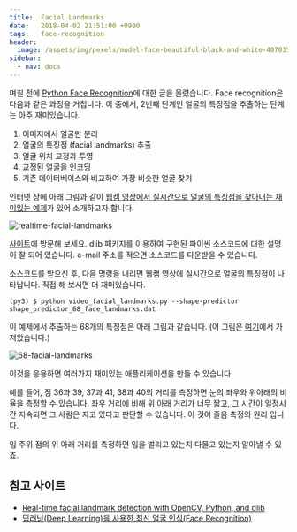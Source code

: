 ```yaml
---
title:  Facial Landmarks
date:   2018-04-02 21:51:00 +0900
tags:   face-recognition
header:
  image: /assets/img/pexels/model-face-beautiful-black-and-white-407035.jpeg
sidebar:
  - nav: docs
---
```


며칠 전에 [Python Face Recognition][python-face-recognition]에 대한 글을 올렸습니다. Face recognition은 다음과 같은 과정을 거칩니다. 이 중에서, 2번째 단계인 얼굴의 특징점을 추출하는 단계는 아주 재미있습니다.

1. 이미지에서 얼굴만 분리
1. 얼굴의 특징점 (facial landmarks) 추출
1. 얼굴 위치 교정과 투영
1. 교정된 얼굴을 인코딩
1. 기존 데이터베이스와 비교하여 가장 비슷한 얼굴 찾기

인터넷 상에 아래 그림과 같이 [웹캠 영상에서 실시간으로 얼굴의 특징점을 찾아내는 재미있는 예제][facial-landmarks]가 있어 소개하고자 합니다.

![realtime-facial-landmarks](https://www.pyimagesearch.com/wp-content/uploads/2017/04/realtime_facial_landmarks_demo.gif)

[사이트][facial-landmarks]에 방문해 보세요. dlib 패키지를 이용하여 구현된 파이썬 소스코드에 대한 설명이 잘 되어 있습니다. e-mail 주소를 적으면 소스코드를 다운받을 수 있습니다.

소스코드를 받으신 후, 다음 명령을 내리면 웹캠 영상에 실시간으로 얼굴의 특징점이 나타납니다. 직접 해 보시면 더 재미있습니다.

```
(py3) $ python video_facial_landmarks.py --shape-predictor shape_predictor_68_face_landmarks.dat
```

이 예제에서 추출하는 68개의 특징점은 아래 그림과 같습니다. (이 그림은 [여기][media_com]에서 가져왔습니다.)

![68-facial-landmarks](https://cdn-images-1.medium.com/max/800/1*96UT-D8uSXjlnyvs9DZTog.png)


이것을 응용하면 여러가지 재미있는 애플리케이션을 만들 수 있습니다.

예를 들어, 점 36과 39, 37과 41, 38과 40의 거리를 측정하면 눈의 좌우와 위아래의 비율을 측정할 수 있습니다. 좌우 거리에 비해 위 아래 거리가 너무 짧고, 그 시간이 일정시간 지속되면 그 사람은 자고 있다고 판단할 수 있습니다. 이 것이 졸음 측정의 원리 입니다.

입 주위 점의 위 아래 거리를 측정하면 입을 벌리고 있는지 다물고 있는지 알아낼 수 있죠.

## 참고 사이트

* [Real-time facial landmark detection with OpenCV, Python, and dlib][facial-landmarks]
* [딥러닝(Deep Learning)을 사용한 최신 얼굴 인식(Face Recognition)][media_com]

[python-face-recognition]: /python-face-recognition/
[facial-landmarks]: https://www.pyimagesearch.com/2017/04/17/real-time-facial-landmark-detection-opencv-python-dlib/
[media_com]: https://medium.com/@jongdae.lim/%EA%B8%B0%EA%B3%84-%ED%95%99%EC%8A%B5-machine-learning-%EC%9D%80-%EC%A6%90%EA%B2%81%EB%8B%A4-part-4-63ed781eee3c
